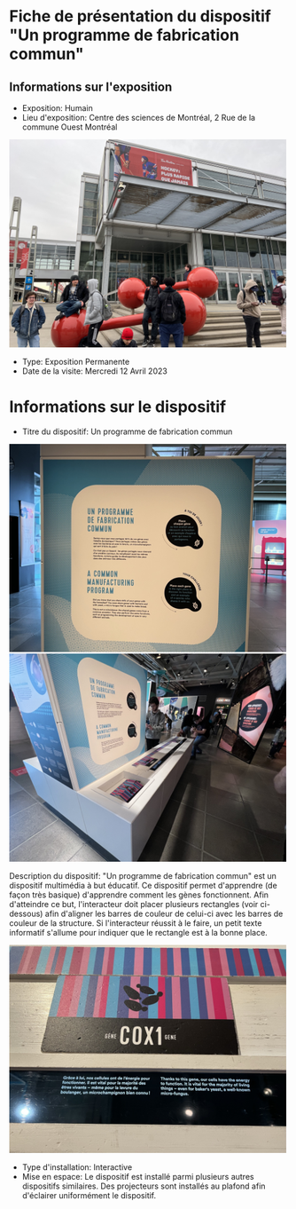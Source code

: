 # Fiche de présentation du dispositif "Un programme de fabrication commun"

## Informations sur l'exposition

- Exposition: Humain
- Lieu d'exposition: Centre des sciences de Montréal, 2 Rue de la commune Ouest Montréal

<img src="medias/Entree.jpg" style="width: 500px;"></img>

- Type: Exposition Permanente
- Date de la visite: Mercredi 12 Avril 2023

# Informations sur le dispositif

- Titre du dispositif: Un programme de fabrication commun

<img src="medias/Titre.jpg" style="width: 500px;"></img> <img src="medias/Overview.jpg" style="width: 500px;"></img>

Description du dispositif: "Un programme de fabrication commun" est un dispositif multimédia à but éducatif. Ce dispositif permet d'apprendre (de façon très basique) d'apprendre comment les gènes fonctionnent. Afin d'atteindre ce but, l'interacteur doit placer plusieurs rectangles (voir ci-dessous) afin d'aligner les barres de couleur de celui-ci avec les barres de couleur de la structure. Si l'interacteur réussit à le faire, un petit texte informatif s'allume pour indiquer que le rectangle est à la bonne place.

<img src="medias/Rectangle.jpg" style="width: 500px;"></img>

- Type d'installation: Interactive
- Mise en espace: Le dispositif est installé parmi plusieurs autres dispositifs similaires. Des projecteurs sont installés au plafond afin d'éclairer uniformément le dispositif.

[//]: # (Insérer Croquis de la mise en espace)

